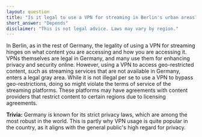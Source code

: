 ```yaml
---
layout: question
title: "Is it legal to use a VPN for streaming in Berlin's urban areas?"
short_answer: "Depends"
disclaimer: "This is not legal advice. Laws may vary by region."
---
```


In Berlin, as in the rest of Germany, the legality of using a VPN for streaming hinges on what content you are accessing and how you are accessing it. VPNs themselves are legal in Germany, and many use them for enhancing privacy and security online. However, using a VPN to access geo-restricted content, such as streaming services that are not available in Germany, enters a legal gray area. While it is not illegal per se to use a VPN to bypass geo-restrictions, doing so might violate the terms of service of the streaming platforms. These platforms may have agreements with content providers that restrict content to certain regions due to licensing agreements.

**Trivia:** Germany is known for its strict privacy laws, which are among the most robust in the world. This is partly why VPN usage is quite popular in the country, as it aligns with the general public's high regard for privacy.
